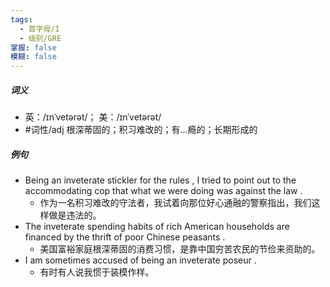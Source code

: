 ```yaml
---
tags:
  - 首字母/I
  - 级别/GRE
掌握: false
模糊: false
---
```

##### 词义
- 英：/ɪnˈvetərət/； 美：/ɪnˈvetərət/
- #词性/adj  根深蒂固的；积习难改的；有…瘾的；长期形成的
##### 例句
- Being an inveterate stickler for the rules , I tried to point out to the accommodating cop that what we were doing was against the law .
	- 作为一名积习难改的守法者，我试着向那位好心通融的警察指出，我们这样做是违法的。
- The inveterate spending habits of rich American households are financed by the thrift of poor Chinese peasants .
	- 美国富裕家庭根深蒂固的消费习惯，是靠中国穷苦农民的节俭来资助的。
- I am sometimes accused of being an inveterate poseur .
	- 有时有人说我惯于装模作样。
